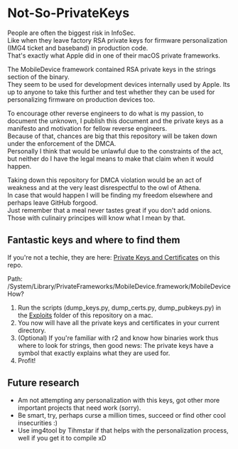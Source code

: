 # Not-So-PrivateKeys

People are often the biggest risk in InfoSec.  
Like when they leave factory RSA private keys for firmware personalization (IMG4 ticket and baseband) in production code.  
That's exactly what Apple did in one of their macOS private frameworks.

The MobileDevice framework contained RSA private keys in the strings section of the binary.  
They seem to be used for development devices internally used by Apple.
Its up to anyone to take this further and test whether they can be used for personalizing firmware on production devices too.

To encourage other reverse engineers to do what is my passion, to document the unknown, I publish this document and the private keys as a manifesto and motivation for fellow reverse engineers.  
Because of that, chances are big that this repository will be taken down under the enforcement of the DMCA.  
Personally I think that would be unlawful due to the constraints of the act, but neither do I have the legal means to make that claim when it would happen.  

Taking down this repository for DMCA violation would be an act of weakness and at the very least disrespectful to the owl of Athena.  
In case that would happen I will be finding my freedom elsewhere and perhaps leave GitHub forgood.  
Just remember that a meal never tastes great if you don't add onions.  
Those with culinairy principes will know what I mean by that.  

## Fantastic keys and where to find them

If you're not a techie, they are here: [Private Keys and Certificates](https://github.com/userlandkernel/plataoplomo/tree/master/data/not-so-privatekeys) on this repo.

Path: /System/Library/PrivateFrameworks/MobileDevice.framework/MobileDevice  
How?  

1. Run the scripts (dump_keys.py, dump_certs.py, dump_pubkeys.py) in the [Exploits](https://github.com/userlandkernel/plataoplomo/tree/master/exploits) folder of this repository on a mac.  
2. You now will have all the private keys and certificates in your current directory.  
3. (Optional) If you're familiar with r2 and know how binaries work thus where to look for strings, then good news: The private keys have a symbol that exactly explains what they are used for.  
4. Profit!

## Future research
- Am not attempting any personalization with this keys, got other more important projects that need work (sorry).
- Be smart, try, perhaps curse a million times, succeed or find other cool insecurities :)
- Use img4tool by Tihmstar if that helps with the personalization process, well if you get it to compile xD
